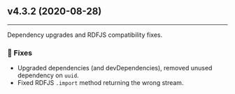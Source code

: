 ## v4.3.2 (2020-08-28)
------------------------

Dependency upgrades and RDFJS compatibility fixes.

### 🔧 Fixes
 - Upgraded dependencies (and devDependencies), removed unused dependency on `uuid`.
 - Fixed RDFJS `.import` method returning the wrong stream.

